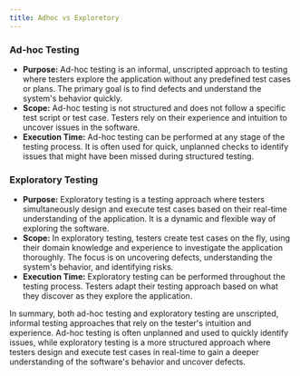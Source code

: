 ```yaml
---
title: Adhoc vs Exploretory
---
```

### Ad-hoc Testing
- **Purpose:** Ad-hoc testing is an informal, unscripted approach to testing where testers explore the application without any predefined test cases or plans. The primary goal is to find defects and understand the system's behavior quickly.
- **Scope:** Ad-hoc testing is not structured and does not follow a specific test script or test case. Testers rely on their experience and intuition to uncover issues in the software.
- **Execution Time:** Ad-hoc testing can be performed at any stage of the testing process. It is often used for quick, unplanned checks to identify issues that might have been missed during structured testing.

### Exploratory Testing
- **Purpose:** Exploratory testing is a testing approach where testers simultaneously design and execute test cases based on their real-time understanding of the application. It is a dynamic and flexible way of exploring the software.
- **Scope:** In exploratory testing, testers create test cases on the fly, using their domain knowledge and experience to investigate the application thoroughly. The focus is on uncovering defects, understanding the system's behavior, and identifying risks.
- **Execution Time:** Exploratory testing can be performed throughout the testing process. Testers adapt their testing approach based on what they discover as they explore the application.

In summary, both ad-hoc testing and exploratory testing are unscripted, informal testing approaches that rely on the tester's intuition and experience. Ad-hoc testing is often unplanned and used to quickly identify issues, while exploratory testing is a more structured approach where testers design and execute test cases in real-time to gain a deeper understanding of the software's behavior and uncover defects.
